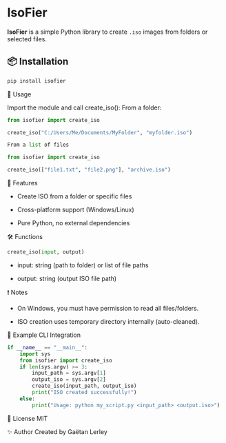 # IsoFier

**IsoFier** is a simple Python library to create `.iso` images from folders or selected files.

## 📦 Installation

```bash
pip install isofier
```

🚀 Usage

Import the module and call create_iso():
From a folder:
```python
from isofier import create_iso

create_iso("C:/Users/Me/Documents/MyFolder", "myfolder.iso")

From a list of files

from isofier import create_iso

create_iso(["file1.txt", "file2.png"], "archive.iso")
```

🧠 Features

   - Create ISO from a folder or specific files

   - Cross-platform support (Windows/Linux)

   - Pure Python, no external dependencies

🛠️ Functions
```python
create_iso(input, output)
```

   - input: string (path to folder) or list of file paths

   - output: string (output ISO file path)

❗ Notes

   - On Windows, you must have permission to read all files/folders.

   - ISO creation uses temporary directory internally (auto-cleaned).

🔧 Example CLI Integration

```python
if __name__ == "__main__":
    import sys
    from isofier import create_iso
    if len(sys.argv) >= 3:
        input_path = sys.argv[1]
        output_iso = sys.argv[2]
        create_iso(input_path, output_iso)
        print("ISO created successfully!")
    else:
        print("Usage: python my_script.py <input_path> <output.iso>")
```

📄 License
MIT


✨ Author
Created by Gaëtan Lerley

